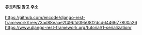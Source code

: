 #### 튜토리얼 참고 주소
https://github.com/encode/django-rest-framework/tree/73ad88eaae2f49bfd09508f2dcd6446677800a26
https://www.django-rest-framework.org/tutorial/1-serialization/
